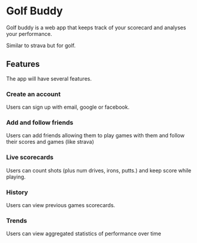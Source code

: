 # Golf Buddy

Golf buddy is a web app that keeps track of your scorecard and analyses your performance.

Similar to strava but for golf.

## Features

The app will have several features.

### Create an account

Users can sign up with email, google or facebook.

### Add and follow friends

Users can add friends allowing them to play games with them and follow their scores and games (like strava)

### Live scorecards

Users can count shots (plus num drives, irons, putts.) and keep score while playing.

### History
Users can view previous games scorecards.

### Trends

Users can view aggregated statistics of performance over time